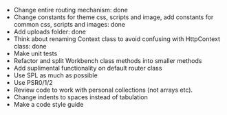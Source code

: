- Change entire routing mechanism: done
- Change constants for theme css, scripts and image, add constants for common css, scripts and images: done
- Add uploads folder: done
- Think about renaming Context class to avoid confusing with HttpContext class: done
- Make unit tests
- Refactor and split Workbench class methods into smaller methods
- Add suplimental functionality on default router class
- Use SPL as much as possible
- Use PSR0/1/2
- Review code to work with personal collections (not arrays etc).
- Change indents to spaces instead of tabulation
- Make a code style guide